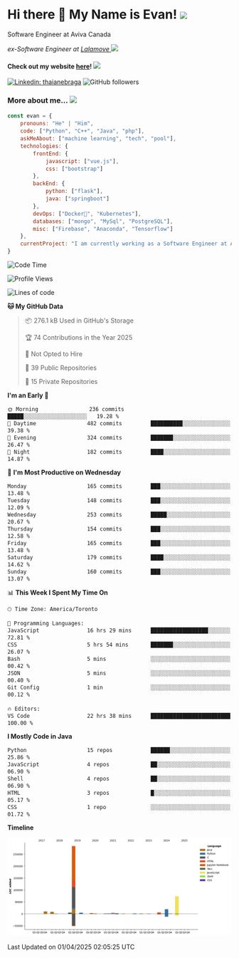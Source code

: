 <h1>Hi there 👋 My Name is Evan!   <img src="https://media.giphy.com/media/10GN73YGycPXQk/giphy.gif" width=50></h1>

<p> Software Engineer at Aviva Canada </p>

<p><em>ex-Software Engineer at <a href="https://www.lalamove.com/hongkong/zh/home">Lalamove </a><img src="https://media.giphy.com/media/HMSLfCl5BsXoQ/giphy.gif" width="60">
</em></p>

<h4>Check out my website <a href="https://hoyeechan.com/">here</a>! <img src="https://media.giphy.com/media/cuPm4p4pClZVC/giphy.gif" width=50></h4>

[![Linkedin: thaianebraga](https://img.shields.io/badge/-Evan-blue?style=flat-square&logo=Linkedin&logoColor=white&link=https://www.linkedin.com/in/ho-yee-chan/)](https://www.linkedin.com/in/ho-yee-chan/)
![GitHub followers](https://img.shields.io/github/followers/hyc121110?label=Follow&style=social)

<!--
**hyc121110/hyc121110** is a ✨ _special_ ✨ repository because its `README.md` (this file) appears on your GitHub profile.

Here are some ideas to get you started:

- 🔭 I’m currently working on ...
- 🌱 I’m currently learning ...
- 👯 I’m looking to collaborate on ...
- 🤔 I’m looking for help with ...
- 💬 Ask me about ...
- 📫 How to reach me: ...
- 😄 Pronouns: ...
- ⚡ Fun fact: ...
-->

<h3> More about me... <img src="https://media.giphy.com/media/Q94xQWspTUkShljj8P/giphy.gif" width=50> </h3>


```javascript
const evan = {
    pronouns: "He" | "Him",
    code: ["Python", "C++", "Java", "php"],
    askMeAbout: ["machine learning", "tech", "pool"],
    technologies: {
        frontEnd: {
            javascript: ["vue.js"],
            css: ["bootstrap"]
        },
        backEnd: {
            python: ["flask"],
            java: ["springboot"]
        },
        devOps: ["Docker🐳", "Kubernetes"],
        databases: ["mongo", "MySql", "PostgreSQL"],
        misc: ["Firebase", "Anaconda", "Tensorflow"]
    },
    currentProject: "I am currently working as a Software Engineer at Aviva Canada",
}
```


<!--START_SECTION:waka-->
![Code Time](http://img.shields.io/badge/Code%20Time-96%20hrs-blue)

![Profile Views](http://img.shields.io/badge/Profile%20Views-0-blue)

![Lines of code](https://img.shields.io/badge/From%20Hello%20World%20I%27ve%20Written-423.7%20thousand%20lines%20of%20code-blue)

**🐱 My GitHub Data** 

> 📦 276.1 kB Used in GitHub's Storage 
 > 
> 🏆 74 Contributions in the Year 2025
 > 
> 🚫 Not Opted to Hire
 > 
> 📜 39 Public Repositories 
 > 
> 🔑 15 Private Repositories 
 > 
**I'm an Early 🐤** 

```text
🌞 Morning                236 commits         █████░░░░░░░░░░░░░░░░░░░░   19.28 % 
🌆 Daytime                482 commits         ██████████░░░░░░░░░░░░░░░   39.38 % 
🌃 Evening                324 commits         ███████░░░░░░░░░░░░░░░░░░   26.47 % 
🌙 Night                  182 commits         ████░░░░░░░░░░░░░░░░░░░░░   14.87 % 
```
📅 **I'm Most Productive on Wednesday** 

```text
Monday                   165 commits         ███░░░░░░░░░░░░░░░░░░░░░░   13.48 % 
Tuesday                  148 commits         ███░░░░░░░░░░░░░░░░░░░░░░   12.09 % 
Wednesday                253 commits         █████░░░░░░░░░░░░░░░░░░░░   20.67 % 
Thursday                 154 commits         ███░░░░░░░░░░░░░░░░░░░░░░   12.58 % 
Friday                   165 commits         ███░░░░░░░░░░░░░░░░░░░░░░   13.48 % 
Saturday                 179 commits         ████░░░░░░░░░░░░░░░░░░░░░   14.62 % 
Sunday                   160 commits         ███░░░░░░░░░░░░░░░░░░░░░░   13.07 % 
```


📊 **This Week I Spent My Time On** 

```text
🕑︎ Time Zone: America/Toronto

💬 Programming Languages: 
JavaScript               16 hrs 29 mins      ██████████████████░░░░░░░   72.81 % 
CSS                      5 hrs 54 mins       ███████░░░░░░░░░░░░░░░░░░   26.07 % 
Bash                     5 mins              ░░░░░░░░░░░░░░░░░░░░░░░░░   00.42 % 
JSON                     5 mins              ░░░░░░░░░░░░░░░░░░░░░░░░░   00.40 % 
Git Config               1 min               ░░░░░░░░░░░░░░░░░░░░░░░░░   00.12 % 

🔥 Editors: 
VS Code                  22 hrs 38 mins      █████████████████████████   100.00 % 
```

**I Mostly Code in Java** 

```text
Python                   15 repos            ██████░░░░░░░░░░░░░░░░░░░   25.86 % 
JavaScript               4 repos             ██░░░░░░░░░░░░░░░░░░░░░░░   06.90 % 
Shell                    4 repos             ██░░░░░░░░░░░░░░░░░░░░░░░   06.90 % 
HTML                     3 repos             █░░░░░░░░░░░░░░░░░░░░░░░░   05.17 % 
CSS                      1 repo              ░░░░░░░░░░░░░░░░░░░░░░░░░   01.72 % 
```



**Timeline**

![Lines of Code chart](https://raw.githubusercontent.com/hyc121110/hyc121110/master/assets/bar_graph.png)


 Last Updated on 01/04/2025 02:05:25 UTC
<!--END_SECTION:waka-->

